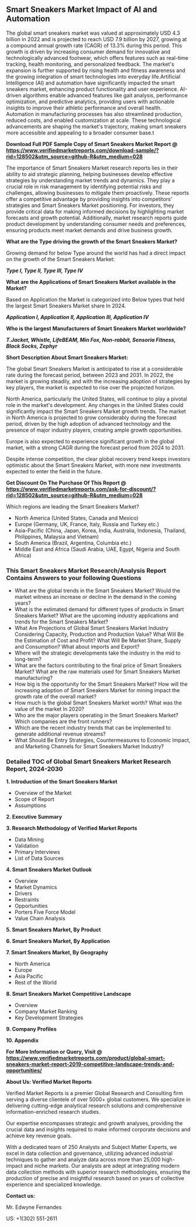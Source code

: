<h2>Smart Sneakers Market Impact of AI and Automation</h2>The global smart sneakers market was valued at approximately USD 4.3 billion in 2022 and is projected to reach USD 7.9 billion by 2027, growing at a compound annual growth rate (CAGR) of 13.3% during this period. This growth is driven by increasing consumer demand for innovative and technologically advanced footwear, which offers features such as real-time tracking, health monitoring, and personalized feedback. The market's expansion is further supported by rising health and fitness awareness and the growing integration of smart technologies into everyday life.Artificial Intelligence (AI) and automation have significantly impacted the smart sneakers market, enhancing product functionality and user experience. AI-driven algorithms enable advanced features like gait analysis, performance optimization, and predictive analytics, providing users with actionable insights to improve their athletic performance and overall health. Automation in manufacturing processes has also streamlined production, reduced costs, and enabled customization at scale. These technological advancements are shaping the market's trajectory, making smart sneakers more accessible and appealing to a broader consumer base.t</p><p id="" class=""><strong>Download Full PDF Sample Copy of Smart Sneakers Market Report @ <a href="https://www.verifiedmarketreports.com/download-sample/?rid=128502&utm_source=github-R&utm_medium=028" target="_blank">https://www.verifiedmarketreports.com/download-sample/?rid=128502&utm_source=github-R&utm_medium=028</a></strong></p><p>The importance of&nbsp;Smart Sneakers Market research reports lies in their ability to aid strategic planning, helping businesses develop effective strategies by understanding market trends and dynamics. They play a crucial role in risk management by identifying potential risks and challenges, allowing businesses to mitigate them proactively. These reports offer a competitive advantage by providing insights into competitors' strategies and Smart Sneakers Market positioning. For investors, they provide critical data for making informed decisions by highlighting market forecasts and growth potential. Additionally, market research reports guide product development by understanding consumer needs and preferences, ensuring products meet market demands and drive business growth.</p><p><strong>What are the&nbsp;Type driving the growth of the Smart Sneakers Market?</strong></p><p id="" class="">Growing demand for below Type around the world has had a direct impact on the growth of the Smart Sneakers Market:</p><em><strong>Type I, Type II, Type III, Type IV</strong></em></p><strong>What are the&nbsp;Applications&nbsp;of Smart Sneakers Market available in the Market?</strong></p><p id="" class="">Based on Application the Market is categorized into Below types that held the largest Smart Sneakers Market share In 2024.</p><em><strong>Application I, Application II, Application III, Application IV</strong></em></p><strong>Who is the largest Manufacturers of Smart Sneakers Market worldwide?</strong></p><p><em><strong>T.Jacket, Whistle, LifeBEAM, Min Fox, Non-rabbit, Sensoria Fitness, Black Socks, Zephyr</strong></em></p><p id="" class=""><strong>Short Description About Smart Sneakers Market:</strong></p><p>The global Smart Sneakers Market is anticipated to rise at a considerable rate during the forecast period, between 2023 and 2031. In 2022, the market is growing steadily, and with the increasing adoption of strategies by key players, the market is expected to rise over the projected horizon.</p><p>North America, particularly the United States, will continue to play a pivotal role in the market's development. Any changes in the United States could significantly impact the Smart Sneakers Market growth trends. The market in North America is projected to grow considerably during the forecast period, driven by the high adoption of advanced technology and the presence of major industry players, creating ample growth opportunities.</p><p>Europe is also expected to experience significant growth in the global market, with a strong CAGR during the forecast period from 2024 to 2031.</p><p>Despite intense competition, the clear global recovery trend keeps investors optimistic about the Smart Sneakers Market, with more new investments expected to enter the field in the future.</p><p id="" class=""><strong>Get Discount On The Purchase Of This Report @ <a href="https://www.verifiedmarketreports.com/ask-for-discount/?rid=128502&utm_source=github-R&utm_medium=028" target="_blank">https://www.verifiedmarketreports.com/ask-for-discount/?rid=128502&utm_source=github-R&utm_medium=028</a></strong></p>Which regions are leading the Smart Sneakers Market?</p><ul><li>North America (United States, Canada and Mexico)</li><li>Europe (Germany, UK, France, Italy, Russia and Turkey etc.)</li><li>Asia-Pacific (China, Japan, Korea, India, Australia, Indonesia, Thailand, Philippines, Malaysia and Vietnam)</li><li>South America (Brazil, Argentina, Columbia etc.)</li><li>Middle East and Africa (Saudi Arabia, UAE, Egypt, Nigeria and South Africa)</li></ul><h3 id="" class="">This Smart Sneakers Market Research/Analysis Report Contains Answers to your following Questions</h3><ul><li>What are the global trends in the Smart Sneakers Market? Would the market witness an increase or decline in the demand in the coming years?</li><li>What is the estimated demand for different types of products in Smart Sneakers Market? What are the upcoming industry applications and trends for the Smart Sneakers Market?</li><li>What Are Projections of Global Smart Sneakers Market Industry Considering Capacity, Production and Production Value? What Will Be the Estimation of Cost and Profit? What Will Be Market Share, Supply and Consumption? What about imports and Export?</li><li>Where will the strategic developments take the industry in the mid to long-term?</li><li>What are the factors contributing to the final price of Smart Sneakers Market? What are the raw materials used for Smart Sneakers Market manufacturing?</li><li>How big is the opportunity for the Smart Sneakers Market? How will the increasing adoption of Smart Sneakers Market for mining impact the growth rate of the overall market?</li><li>How much is the global Smart Sneakers Market worth? What was the value of the market In 2020?</li><li>Who are the major players operating in the Smart Sneakers Market? Which companies are the front runners?</li><li>Which are the recent industry trends that can be implemented to generate additional revenue streams?</li><li>What Should Be Entry Strategies, Countermeasures to Economic Impact, and Marketing Channels for Smart Sneakers Market Industry?</li></ul><h3 id="" class="">Detailed TOC of Global Smart Sneakers Market Research Report, 2024-2030</h3><p id="" class=""><strong>1. Introduction of the Smart Sneakers Market</strong></p><ul><li>Overview of the Market</li><li>Scope of Report</li><li>Assumptions</li></ul><p id="" class=""><strong>2. Executive Summary</strong></p><p id="" class=""><strong>3. Research Methodology of Verified Market Reports</strong></p><ul><li>Data Mining</li><li>Validation</li><li>Primary Interviews</li><li>List of Data Sources</li></ul><p id="" class=""><strong>4. Smart Sneakers Market Outlook</strong></p><ul><li>Overview</li><li>Market Dynamics</li><li>Drivers</li><li>Restraints</li><li>Opportunities</li><li>Porters Five Force Model</li><li>Value Chain Analysis</li></ul><p id="" class=""><strong>5. Smart Sneakers Market, By Product</strong></p><p id="" class=""><strong>6. Smart Sneakers Market, By Application</strong></p><p id="" class=""><strong>7. Smart Sneakers Market, By Geography</strong></p><ul><li>North America</li><li>Europe</li><li>Asia Pacific</li><li>Rest of the World</li></ul><p id="" class=""><strong>8. Smart Sneakers Market Competitive Landscape</strong></p><ul><li>Overview</li><li>Company Market Ranking</li><li>Key Development Strategies</li></ul><p id="" class=""><strong>9. Company Profiles</strong></p><p id="" class=""><strong>10. Appendix</strong></p><p id="" class=""><strong>For More Information or Query, Visit @ <a href="https://www.verifiedmarketreports.com/product/global-smart-sneakers-market-report-2019-competitive-landscape-trends-and-opportunities/" target="_blank">https://www.verifiedmarketreports.com/product/global-smart-sneakers-market-report-2019-competitive-landscape-trends-and-opportunities/</a></strong></p><p id="" class=""><strong>About Us: Verified Market Reports</strong></p><p id="" class="">Verified Market Reports is a premier Global Research and Consulting firm serving a diverse clientele of over 5000+ global customers. We specialize in delivering cutting-edge analytical research solutions and comprehensive information-enriched research studies.</p><p id="" class="">Our expertise encompasses strategic and growth analyses, providing the crucial data and insights required to make informed corporate decisions and achieve key revenue goals.</p><p id="" class="">With a dedicated team of 250 Analysts and Subject Matter Experts, we excel in data collection and governance, utilizing advanced industrial techniques to gather and analyze data across more than 25,000 high-impact and niche markets. Our analysts are adept at integrating modern data collection methods with superior research methodologies, ensuring the production of precise and insightful research based on years of collective experience and specialized knowledge.</p><p id="" class=""><strong>Contact us:</strong></p><p id="" class="">Mr. Edwyne Fernandes</p><p id="" class="">US: +1(302) 551-2611</p>